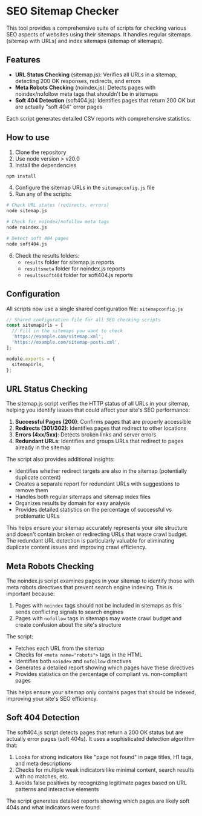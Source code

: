 # SEO Sitemap Checker

This tool provides a comprehensive suite of scripts for checking various SEO aspects of websites using their sitemaps. It handles regular sitemaps (sitemap with URLs) and index sitemaps (sitemap of sitemaps).

## Features

- **URL Status Checking** (sitemap.js): Verifies all URLs in a sitemap, detecting 200 OK responses, redirects, and errors
- **Meta Robots Checking** (noindex.js): Detects pages with noindex/nofollow meta tags that shouldn't be in sitemaps
- **Soft 404 Detection** (soft404.js): Identifies pages that return 200 OK but are actually "soft 404" error pages

Each script generates detailed CSV reports with comprehensive statistics.

## How to use

1. Clone the repository
2. Use node version > v20.0
3. Install the dependencies

```bash
npm install
```

4. Configure the sitemap URLs in the `sitemapconfig.js` file
5. Run any of the scripts:

```bash
# Check URL status (redirects, errors)
node sitemap.js

# Check for noindex/nofollow meta tags
node noindex.js

# Detect soft 404 pages
node soft404.js
```

6. Check the results folders:
   - `results` folder for sitemap.js reports
   - `resultsmeta` folder for noindex.js reports
   - `resultssoft404` folder for soft404.js reports

## Configuration

All scripts now use a single shared configuration file: `sitemapconfig.js`

```javascript
// Shared configuration file for all SEO checking scripts
const sitemapUrls = [
  // Fill in the sitemaps you want to check
  'https://example.com/sitemap.xml',
  'https://example.com/sitemap-posts.xml',
];

module.exports = {
  sitemapUrls,
};
```

## URL Status Checking

The sitemap.js script verifies the HTTP status of all URLs in your sitemap, helping you identify issues that could affect your site's SEO performance:

1. **Successful Pages (200)**: Confirms pages that are properly accessible
2. **Redirects (301/302)**: Identifies pages that redirect to other locations
3. **Errors (4xx/5xx)**: Detects broken links and server errors
4. **Redundant URLs**: Identifies and groups URLs that redirect to pages already in the sitemap

The script also provides additional insights:

- Identifies whether redirect targets are also in the sitemap (potentially duplicate content)
- Creates a separate report for redundant URLs with suggestions to remove them
- Handles both regular sitemaps and sitemap index files
- Organizes results by domain for easy analysis
- Provides detailed statistics on the percentage of successful vs problematic URLs

This helps ensure your sitemap accurately represents your site structure and doesn't contain broken or redirecting URLs that waste crawl budget. The redundant URL detection is particularly valuable for eliminating duplicate content issues and improving crawl efficiency.

## Meta Robots Checking

The noindex.js script examines pages in your sitemap to identify those with meta robots directives that prevent search engine indexing. This is important because:

1. Pages with `noindex` tags should not be included in sitemaps as this sends conflicting signals to search engines
2. Pages with `nofollow` tags in sitemaps may waste crawl budget and create confusion about the site's structure

The script:

- Fetches each URL from the sitemap
- Checks for `<meta name="robots">` tags in the HTML
- Identifies both `noindex` and `nofollow` directives
- Generates a detailed report showing which pages have these directives
- Provides statistics on the percentage of compliant vs. non-compliant pages

This helps ensure your sitemap only contains pages that should be indexed, improving your site's SEO efficiency.

## Soft 404 Detection

The soft404.js script detects pages that return a 200 OK status but are actually error pages (soft 404s). It uses a sophisticated detection algorithm that:

1. Looks for strong indicators like "page not found" in page titles, H1 tags, and meta descriptions
2. Checks for multiple weak indicators like minimal content, search results with no matches, etc.
3. Avoids false positives by recognizing legitimate pages based on URL patterns and interactive elements

The script generates detailed reports showing which pages are likely soft 404s and what indicators were found.
